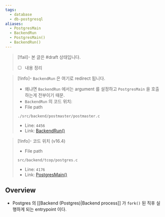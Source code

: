 ```yaml
---
tags:
  - database
  - db-postgresql
aliases:
  - PostgresMain
  - BackendRun
  - PostgresMain()
  - BackendRun()
---
```

> [!fail]- 본 글은 #draft 상태입니다.
> - [ ] 내용 정리

> [!info]- `BackendRun` 은 여기로 redirect 됩니다.
> - 왜냐면 `BackendRun` 에서는 argument 를 설정하고 `PostgresMain` 을 호출하는게 전부이기 때문.
> - `BackendRun` 의 코드 위치:
> - File path
> ```
> ./src/backend/postmaster/postmaster.c
> ```
> - Line: `4456`
> - Link: [BackendRun()](https://github.com/postgres/postgres/blob/REL_16_4/src/backend/postmaster/postmaster.c#L4449-L4465)

> [!info]- 코드 위치 (v16.4)
> - File path
> ```
> src/backend/tcop/postgres.c
> ```
> - Line: `4176`
> - Link: [PostgresMain()](https://github.com/postgres/postgres/blob/REL_16_4/src/backend/tcop/postgres.c#L4164-L4950)

## Overview

- Postgres 의 [[Backend (Postgres)|Backend process]] 가 `fork()` 된 직후 실행하게 되는 entrypoint 이다.
